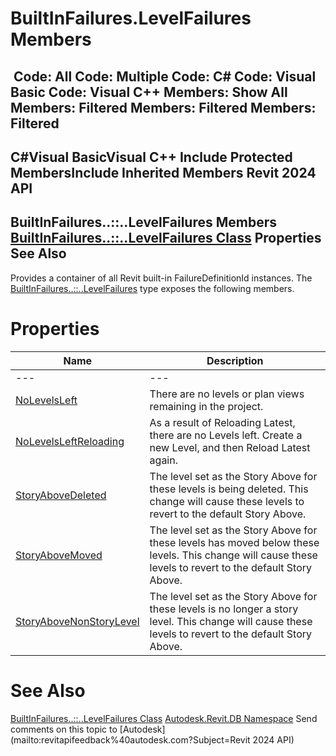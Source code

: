 # BuiltInFailures.LevelFailures Members

﻿
 Code: All Code: Multiple Code: C# Code: Visual Basic Code: Visual C++  Members: Show All Members: Filtered Members: Filtered Members: Filtered   
---  
C#Visual BasicVisual C++
Include Protected MembersInclude Inherited Members
Revit 2024 API  
---  
BuiltInFailures..::..LevelFailures Members  
[BuiltInFailures..::..LevelFailures Class](fda0bd98-2636-3483-fb7e-de406b1bd252.md "BuiltInFailures.LevelFailures Class") Properties See Also  
---  
Provides a container of all Revit built-in FailureDefinitionId instances.
The [BuiltInFailures..::..LevelFailures](fda0bd98-2636-3483-fb7e-de406b1bd252.md "BuiltInFailures.LevelFailures Class") type exposes the following members.
# Properties
| Name | Description |
| --- | --- |
| --- | --- | --- |
| [NoLevelsLeft](141cd205-2f19-f6e5-8535-fc5a7854a2ba.md "NoLevelsLeft Property") | There are no levels or plan views remaining in the project. |
| [NoLevelsLeftReloading](4db67d43-5012-f0fd-20da-49d81d15acff.md "NoLevelsLeftReloading Property") | As a result of Reloading Latest, there are no Levels left. Create a new Level, and then Reload Latest again. |
| [StoryAboveDeleted](1ab4fea6-0712-146f-5bde-3a7f491de1bd.md "StoryAboveDeleted Property") | The level set as the Story Above for these levels is being deleted. This change will cause these levels to revert to the default Story Above. |
| [StoryAboveMoved](87eecc9e-09a0-4f7c-0b7d-d1930b363b53.md "StoryAboveMoved Property") | The level set as the Story Above for these levels has moved below these levels. This change will cause these levels to revert to the default Story Above. |
| [StoryAboveNonStoryLevel](b682892f-b48c-a626-b056-8bc13521685c.md "StoryAboveNonStoryLevel Property") | The level set as the Story Above for these levels is no longer a story level. This change will cause these levels to revert to the default Story Above. |

# See Also
[BuiltInFailures..::..LevelFailures Class](fda0bd98-2636-3483-fb7e-de406b1bd252.md "BuiltInFailures.LevelFailures Class")
[Autodesk.Revit.DB Namespace](87546ba7-461b-c646-cbb1-2cb8f5bff8b2.md "Autodesk.Revit.DB Namespace")
Send comments on this topic to [Autodesk](mailto:revitapifeedback%40autodesk.com?Subject=Revit 2024 API)